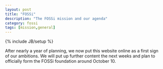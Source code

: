 ```yaml
---
layout: post
title: "FOSSi"
description: "The FOSSi mission and our agenda"
category: fossi
tags: [mission,general]
---
```

{% include JB/setup %}

After nearly a year of planning, we now put this website online as a
first sign of our ambitions. We will put up further content the next
weeks and plan to officially form the FOSSi foundation around October
10.